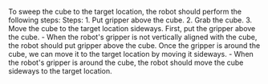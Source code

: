 To sweep the cube to the target location, the robot should perform the following steps:
    Steps:  1. Put gripper above the cube. 2. Grab the cube. 3. Move the cube to the target location sideways. 
    First, put the gripper above the cube.
    - When the robot's gripper is not vertically aligned with the cube, the robot should put gripper above the cube.
    Once the gripper is around the cube, we can move it to the target location by moving it sideways.
    - When the robot's gripper is around the cube, the robot should move the cube sideways to the target location.
